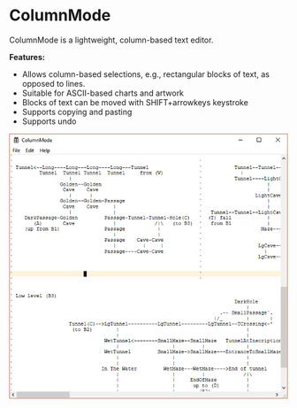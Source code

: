 # ColumnMode

ColumnMode is a lightweight, column-based text editor. 

**Features:**

* Allows column-based selections, e.g., rectangular blocks of text, as opposed to lines.
* Suitable for ASCII-based charts and artwork
* Blocks of text can be moved with SHIFT+arrowkeys keystroke
* Supports copying and pasting
* Supports undo

![Example image](https://raw.githubusercontent.com/clandrew/ColumnMode/master/Images/Example0.png "Example image")
